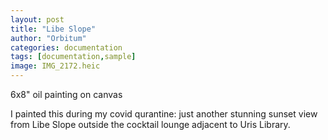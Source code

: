 ```yaml
---
layout: post
title: "Libe Slope"
author: "Orbitum"
categories: documentation
tags: [documentation,sample]
image: IMG_2172.heic
---
```


6x8" oil painting on canvas


I painted this during my covid qurantine: just another stunning sunset view from Libe Slope outside the cocktail lounge adjacent to Uris Library. 
